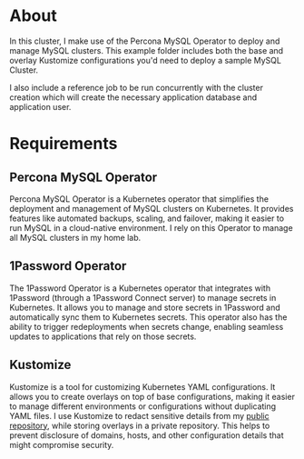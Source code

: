 # About

In this cluster, I make use of the Percona MySQL Operator to deploy and manage MySQL clusters.
This example folder includes both the base and overlay Kustomize configurations you'd need
to deploy a sample MySQL Cluster.

I also include a reference job to be run concurrently with the cluster creation which will
create the necessary application database and application user.

# Requirements

## Percona MySQL Operator

Percona MySQL Operator is a Kubernetes operator that simplifies the deployment and management
of MySQL clusters on Kubernetes. It provides features like automated backups, scaling, and
failover, making it easier to run MySQL in a cloud-native environment. I rely on this
Operator to manage all MySQL clusters in my home lab.

## 1Password Operator

The 1Password Operator is a Kubernetes operator that integrates with 1Password (through a
1Password Connect server) to manage secrets in Kubernetes. It allows you to manage and
store secrets in 1Password and automatically sync them to Kubernetes secrets. This
operator also has the ability to trigger redeployments when secrets change, enabling
seamless updates to applications that rely on those secrets.

## Kustomize

Kustomize is a tool for customizing Kubernetes YAML configurations. It allows you to
create overlays on top of base configurations, making it easier to manage different
environments or configurations without duplicating YAML files. I use Kustomize to
redact sensitive details from my [public repository](https://github.com/zbmowrey/lab),
while storing overlays in a private repository. This helps to prevent disclosure of
domains, hosts, and other configuration details that might compromise security.